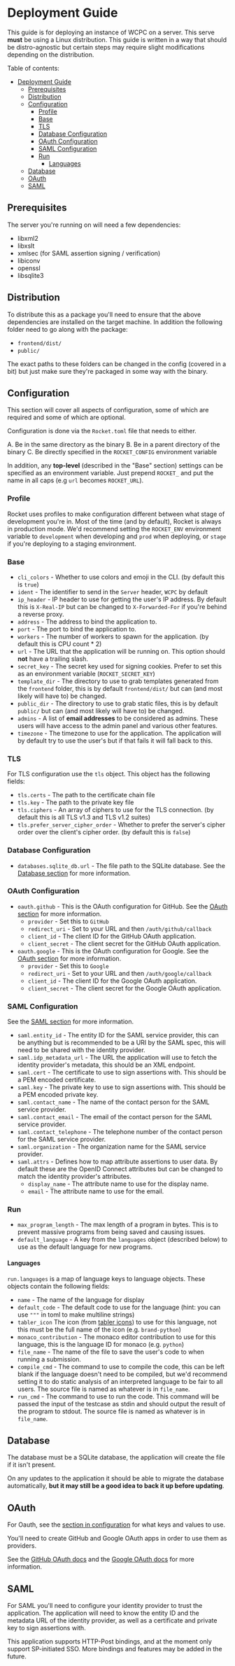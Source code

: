 # Deployment Guide

This guide is for deploying an instance of WCPC on a server. This serve __must__ be using a Linux distribution. This guide is written in a way that should be distro-agnostic but certain steps may require slight modifications depending on the distribution.

Table of contents:

- [Deployment Guide](#deployment-guide)
  - [Prerequisites](#prerequisites)
  - [Distribution](#distribution)
  - [Configuration](#configuration)
    - [Profile](#profile)
    - [Base](#base)
    - [TLS](#tls)
    - [Database Configuration](#database-configuration)
    - [OAuth Configuration](#oauth-configuration)
    - [SAML Configuration](#saml-configuration)
    - [Run](#run)
      - [Languages](#languages)
  - [Database](#database)
  - [OAuth](#oauth)
  - [SAML](#saml)

## Prerequisites

The server you're running on will need a few dependencies:

- libxml2
- libxslt
- xmlsec (for SAML assertion signing / verification)
- libiconv
- openssl
- libsqlite3

## Distribution

To distribute this as a package you'll need to ensure that the above dependencies are installed on the target machine.
In addition the following folder need to go along with the package:

- `frontend/dist/`
- `public/`

The exact paths to these folders can be changed in the config (covered in a bit) but just make sure they're packaged in some way with the binary.

## Configuration

This section will cover all aspects of configuration, some of which are required and some of which are optional.

Configuration is done via the `Rocket.toml` file that needs to either.

A. Be in the same directory as the binary
B. Be in a parent directory of the binary
C. Be directly specified in the `ROCKET_CONFIG` environment variable

In addition, any __top-level__ (described in the "Base" section) settings can be specified as an environment variable. Just prepend `ROCKET_` and put the name in all caps (e.g `url` becomes `ROCKET_URL`).

### Profile

Rocket uses profiles to make configuration different between what stage of development you're in. Most of the time (and by default), Rocket is always in production mode. We'd recommend setting the `ROCKET_ENV` environment variable to `development` when developing and `prod` when deploying, or `stage` if you're deploying to a staging environment.

### Base

- `cli_colors` - Whether to use colors and emoji in the CLI. (by default this is `true`)
- `ident` - The identifier to send in the `Server` header, `WCPC` by default
- `ip_header` - IP header to use for getting the user's IP address. By default this is `X-Real-IP` but can be changed to `X-Forwarded-For` if you're behind a reverse proxy.
- `address` - The address to bind the application to.
- `port` - The port to bind the application to.
- `workers` - The number of workers to spawn for the application. (by default this is CPU count * 2)
- `url` - The URL that the application will be running on. This option should __not__ have a trailing slash.
- `secret_key` - The secret key used for signing cookies. Prefer to set this as an environment variable (`ROCKET_SECRET_KEY`)
- `template_dir` - The directory to use to grab templates generated from the `frontend` folder, this is by default `frontend/dist/` but can (and most likely will have to) be changed.
- `public_dir` - The directory to use to grab static files, this is by default `public/` but can (and most likely will have to) be changed.
- `admins` - A list of __email addresses__ to be considered as admins. These users will have access to the admin panel and various other features.
- `timezone` - The timezone to use for the application. The application will by default try to use the user's but if that fails it will fall back to this.

### TLS

For TLS configuration use the `tls` object. This object has the following fields:

- `tls.certs` - The path to the certificate chain file
- `tls.key` - The path to the private key file
- `tls.ciphers` - An array of ciphers to use for the TLS connection. (by default this is all TLS v1.3 and TLS v1.2 suites)
- `tls.prefer_server_cipher_order` - Whether to prefer the server's cipher order over the client's cipher order. (by default this is `false`)

### Database Configuration

- `databases.sqlite_db.url` - The file path to the SQLite database. See the [Database section](#database) for more information.

### OAuth Configuration

- `oauth.github` - This is the OAuth configuration for GitHub. See the [OAuth section](#oauth) for more information.
  - `provider` - Set this to `GitHub`
  - `redirect_uri` - Set to your URL and then `/auth/github/callback`
  - `client_id` - The client ID for the GitHub OAuth application.
  - `client_secret` - The client secret for the GitHub OAuth application.
- `oauth.google` - This is the OAuth configuration for Google. See the [OAuth section](#oauth) for more information.
  - `provider` - Set this to `Google`
  - `redirect_uri` - Set to your URL and then `/auth/google/callback`
  - `client_id` - The client ID for the Google OAuth application.
  - `client_secret` - The client secret for the Google OAuth application.

### SAML Configuration

See the [SAML section](#saml) for more information.

- `saml.entity_id` - The entity ID for the SAML service provider, this can be anything but is recommended to be a URI by the SAML spec, this will need to be shared with the identity provider.
- `saml.idp_metadata_url` - The URL the application will use to fetch the identity provider's metadata, this should be an XML endpoint.
- `saml.cert` - The certificate to use to sign assertions with. This should be a PEM encoded certificate.
- `saml.key` - The private key to use to sign assertions with. This should be a PEM encoded private key.
- `saml.contact_name` - The name of the contact person for the SAML service provider.
- `saml.contact_email` - The email of the contact person for the SAML service provider.
- `saml.contact_telephone` - The telephone number of the contact person for the SAML service provider.
- `saml.organization` - The organization name for the SAML service provider.
- `saml.attrs` - Defines how to map attribute assertions to user data. By default these are the OpenID Connect attributes but can be changed to match the identity provider's attributes.
  - `display_name` - The attribute name to use for the display name.
  - `email` - The attribute name to use for the email.

### Run

- `max_program_length` - The max length of a program in bytes. This is to prevent massive programs from being saved and causing issues.
- `default_language` - A key from the `languages` object (described below) to use as the default language for new programs.

#### Languages

`run.languages` is a map of language keys to language objects. These objects contain the following fields:

- `name` - The name of the language for display
- `default_code` - The default code to use for the language (hint: you can use `"""` in toml to make multiline strings)
- `tabler_icon` The icon (from [tabler icons](https://tabler.io/icons)) to use for this language, not this must be the full name of the icon (e.g. `brand-python`)
- `monaco_contribution` - The monaco editor contribution to use for this language, this is the language ID for monaco (e.g. `python`)
- `file_name` - The name of the file to save the user's code to when running a submission.
- `compile_cmd` - The command to use to compile the code, this can be left blank if the language doesn't need to be compiled, but we'd recommend setting it to do static analysis of an interpreted language to be fair to all users. The source file is named as whatever is in `file_name`.
- `run_cmd` - The command to use to run the code. This command will be passed the input of the testcase as stdin and should output the result of the program to stdout. The source file is named as whatever is in `file_name`.

## Database

The database must be a SQLite database, the application will create the file if it isn't present.

On any updates to the application it should be able to migrate the database automatically, __but it may still be a good idea to back it up before updating__.

## OAuth

For Oauth, see the [section in configuration](#oauth-configuration) for what keys and values to use.

You'll need to create GitHub and Google OAuth apps in order to use them as providers.

See the [GitHub OAuth docs](https://docs.github.com/en/developers/apps/building-oauth-apps) and the [Google OAuth docs](https://developers.google.com/identity/protocols/oauth2) for more information.

## SAML

For SAML you'll need to configure your identity provider to trust the application. The application will need to know the entity ID and the metadata URL of the identity provider, as well as a certificate and private key to sign assertions with.

This application supports HTTP-Post bindings, and at the moment only support SP-initiated SSO. More bindings and features may be added in the future.
